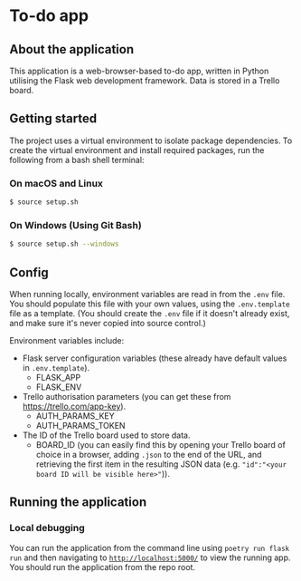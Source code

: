 # To-do app
## About the application

This application is a web-browser-based to-do app, written in Python utilising the Flask web development framework. Data is stored in a Trello board.

## Getting started

The project uses a virtual environment to isolate package dependencies. To create the virtual environment and install required packages, run the following from a bash shell terminal:

### On macOS and Linux
```bash
$ source setup.sh
```
### On Windows (Using Git Bash)
```bash
$ source setup.sh --windows
```
## Config

When running locally, environment variables are read in from the `.env` file. You should populate this file with your own values, using the `.env.template` file as a template. (You should create the `.env` file if it doesn't already exist, and make sure it's never copied into source control.)

Environment variables include:
- Flask server configuration variables (these already have default values in `.env.template`).
    - FLASK_APP
    - FLASK_ENV
- Trello authorisation parameters (you can get these from https://trello.com/app-key).
    - AUTH_PARAMS_KEY
    - AUTH_PARAMS_TOKEN
- The ID of the Trello board used to store data.
    - BOARD_ID (you can easily find this by opening your Trello board of choice in a browser, adding `.json` to the end of the URL, and retrieving the first item in the resulting JSON data (e.g. `"id":"<your board ID will be visible here>"`)).

## Running the application

### Local debugging

You can run the application from the command line using `poetry run flask run` and then navigating to [`http://localhost:5000/`](http://localhost:5000/) to view the running app. You should run the application from the repo root.